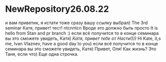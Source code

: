 # NewRepository26.08.22
и вам приветик, я кстати тоже сразу вашу ссылку выбрал)
The 3rd seminar
Катя, привет! тест!
ntcnntcn
Вроде это должно быть просто
It is hello from Stan and pr branch :)
если всё получится то в конце семинара вы это сможете увидеть, Катя)
*Катя, привет тебе от Насти!)))*
Hi Kate, it,s me, Ivan Vlaznev, have a good day to you)
если всё получится то в конце семинара вы это сможете увидеть, Катя)
Привет, Оля! Как жизнь? Это Таня, если что)
Еще одна строчка.